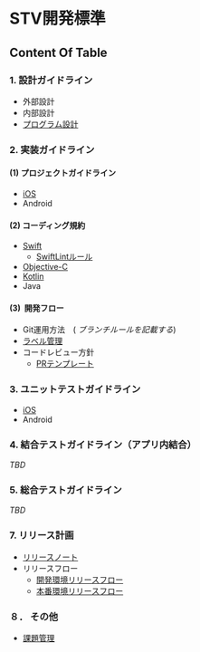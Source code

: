 # STV開発標準

## Content Of Table

### 1. 設計ガイドライン
 - 外部設計
 - 内部設計
 - [プログラム設計](https://github.com/stv-ekushida/ios-design-guide/wiki/%5BWIP%5D-%E3%83%97%E3%83%AD%E3%82%B0%E3%83%A9%E3%83%A0%E8%A8%AD%E8%A8%88%E3%82%AC%E3%82%A4%E3%83%89%E3%83%A9%E3%82%A4%E3%83%B3)

### 2. 実装ガイドライン

#### (1) プロジェクトガイドライン
 - [iOS](https://github.com/stv-ekushida/ios-design-guide/wiki/%5BWIP%5D-iOS%E3%82%A2%E3%83%97%E3%83%AA-%E3%83%97%E3%83%AD%E3%82%B8%E3%82%A7%E3%82%AF%E3%83%88%E3%82%AC%E3%82%A4%E3%83%89%E3%83%A9%E3%82%A4%E3%83%B3)
 - Android

#### (2) コーディング規約
 - [Swift](https://github.com/SmartTechVentures/swift-style-guide) 
      - [SwiftLintルール](https://github.com/stv-ekushida/ios-design-guide/wiki/SwiftLint%E3%81%AE%E3%83%AB%E3%83%BC%E3%83%AB)
 - [Objective-C](https://github.com/SmartTechVentures/Objective-C-style-guide)
 - [Kotlin](https://github.com/SmartTechVentures/kotlin-style-guide)
 - Java

#### (3)  開発フロー
 - Git運用方法　(  _ブランチルールを記載する_)
 - [ラベル管理](https://github.com/stv-ekushida/ios-design-guide/wiki/%E3%83%A9%E3%83%99%E3%83%AB%E9%81%8B%E7%94%A8%E3%81%AE%E3%83%AB%E3%83%BC%E3%83%AB)
 - コードレビュー方針
      - [PRテンプレート](https://github.com/stv-ekushida/ios-design-guide/blob/master/.github/PULL_REQUEST_TEMPLATE.md)

### 3. ユニットテストガイドライン
 - [iOS](https://github.com/stv-ekushida/ios-design-guide/wiki/%5BWIP%5DiOS%E3%82%A2%E3%83%97%E3%83%AA-%E3%83%A6%E3%83%8B%E3%83%83%E3%83%88%E3%83%86%E3%82%B9%E3%83%88%E3%82%AC%E3%82%A4%E3%83%89%E3%83%A9%E3%82%A4%E3%83%B3)
 - Android

### 4. 結合テストガイドライン（アプリ内結合）
_TBD_

### 5. 総合テストガイドライン
_TBD_

### 7. リリース計画
  - [リリースノート](https://github.com/stv-ekushida/ios-design-guide/wiki/%E3%83%AA%E3%83%AA%E3%83%BC%E3%82%B9%E3%83%8E%E3%83%BC%E3%83%88)  
  - リリースフロー
      - [開発環境リリースフロー](https://github.com/stv-ekushida/ios-design-guide/wiki/%E9%96%8B%E7%99%BA%E7%92%B0%E5%A2%83%E3%83%AA%E3%83%AA%E3%83%BC%E3%82%B9%E3%83%95%E3%83%AD%E3%83%BC)
      - [本番環境リリースフロー](https://github.com/stv-ekushida/ios-design-guide/wiki/%E6%9C%AC%E7%95%AA%E7%92%B0%E5%A2%83%E3%83%AA%E3%83%AA%E3%83%BC%E3%82%B9%E3%83%95%E3%83%AD%E3%83%BC)

### ８． その他  

 - [課題管理](https://github.com/stv-ekushida/ios-design-guide/wiki/%E8%AA%B2%E9%A1%8C%E7%AE%A1%E7%90%86)
